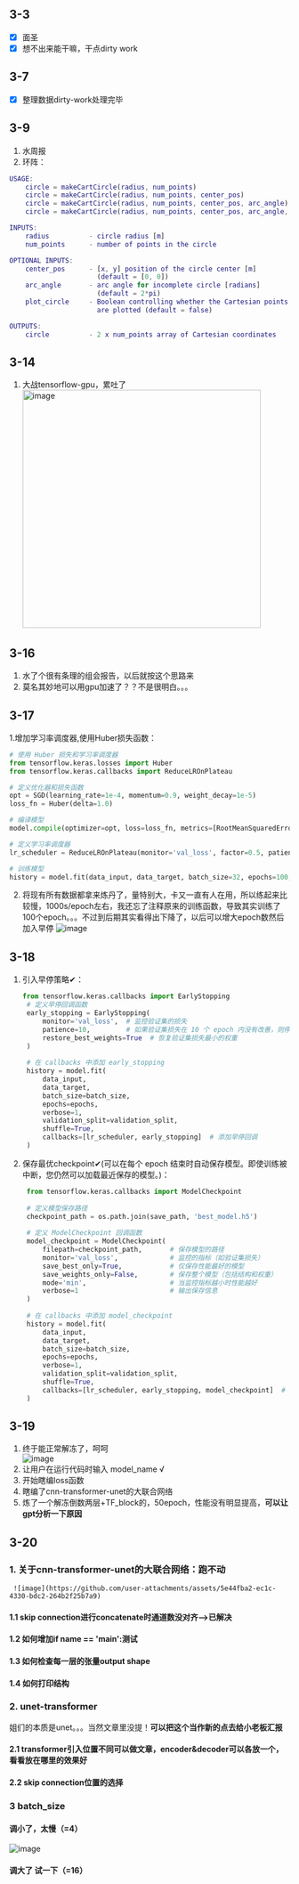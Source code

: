 ## 3-3
- [x] 面圣
- [x] 想不出来能干嘛，干点dirty work

## 3-7
- [x] 整理数据dirty-work处理完毕

## 3-9
1. 水周报
2. 环阵：
  ```matlab
  USAGE:
      circle = makeCartCircle(radius, num_points)
      circle = makeCartCircle(radius, num_points, center_pos)
      circle = makeCartCircle(radius, num_points, center_pos, arc_angle)
      circle = makeCartCircle(radius, num_points, center_pos, arc_angle, plot_circle)
 
  INPUTS:
      radius          - circle radius [m]
      num_points      - number of points in the circle
 
  OPTIONAL INPUTS:
      center_pos      - [x, y] position of the circle center [m] 
                        (default = [0, 0])
      arc_angle       - arc angle for incomplete circle [radians]
                        (default = 2*pi)
      plot_circle     - Boolean controlling whether the Cartesian points
                        are plotted (default = false)
 
  OUTPUTS:
      circle          - 2 x num_points array of Cartesian coordinates
  ```
## 3-14
1. 大战tensorflow-gpu，累吐了        
   <img width="428" alt="image" src="https://github.com/user-attachments/assets/bb066a30-d46d-42f9-869f-d0e6f10cd871" />
## 3-16
1. 水了个很有条理的组会报告，以后就按这个思路来
2. 莫名其妙地可以用gpu加速了？？不是很明白。。。

## 3-17
1.增加学习率调度器,使用Huber损失函数：
```python
# 使用 Huber 损失和学习率调度器
from tensorflow.keras.losses import Huber
from tensorflow.keras.callbacks import ReduceLROnPlateau

# 定义优化器和损失函数
opt = SGD(learning_rate=1e-4, momentum=0.9, weight_decay=1e-5)
loss_fn = Huber(delta=1.0)

# 编译模型
model.compile(optimizer=opt, loss=loss_fn, metrics=[RootMeanSquaredError(), 'mae'])

# 定义学习率调度器
lr_scheduler = ReduceLROnPlateau(monitor='val_loss', factor=0.5, patience=5, min_lr=1e-6)

# 训练模型
history = model.fit(data_input, data_target, batch_size=32, epochs=100, validation_split=0.2, shuffle=True, callbacks=[lr_scheduler])
```
2. 将现有所有数据都拿来炼丹了，量特别大，卡又一直有人在用，所以练起来比较慢，1000s/epoch左右，我还忘了注释原来的训练函数，导致其实训练了100个epoch。。。不过到后期其实看得出下降了，以后可以增大epoch数然后加入早停
   ![image](https://github.com/user-attachments/assets/de126b3b-82e9-4b5c-a09e-8866b6767fcc)

## 3-18
1. 引入早停策略✔：
     ```python
     from tensorflow.keras.callbacks import EarlyStopping
      # 定义早停回调函数
      early_stopping = EarlyStopping(
          monitor='val_loss',  # 监控验证集的损失
          patience=10,         # 如果验证集损失在 10 个 epoch 内没有改善，则停止训练
          restore_best_weights=True  # 恢复验证集损失最小的权重
      )
      
      # 在 callbacks 中添加 early_stopping
      history = model.fit(
          data_input, 
          data_target, 
          batch_size=batch_size, 
          epochs=epochs, 
          verbose=1, 
          validation_split=validation_split, 
          shuffle=True, 
          callbacks=[lr_scheduler, early_stopping]  # 添加早停回调
      )
     ```
2. 保存最优checkpoint✔(可以在每个 epoch 结束时自动保存模型。即使训练被中断，您仍然可以加载最近保存的模型。)：
   ```python
    from tensorflow.keras.callbacks import ModelCheckpoint
    
    # 定义模型保存路径
    checkpoint_path = os.path.join(save_path, 'best_model.h5')
    
    # 定义 ModelCheckpoint 回调函数
    model_checkpoint = ModelCheckpoint(
        filepath=checkpoint_path,       # 保存模型的路径
        monitor='val_loss',             # 监控的指标（如验证集损失）
        save_best_only=True,            # 仅保存性能最好的模型
        save_weights_only=False,        # 保存整个模型（包括结构和权重）
        mode='min',                     # 当监控指标越小时性能越好
        verbose=1                       # 输出保存信息
    )
    
    # 在 callbacks 中添加 model_checkpoint
    history = model.fit(
        data_input, 
        data_target, 
        batch_size=batch_size, 
        epochs=epochs, 
        verbose=1, 
        validation_split=validation_split, 
        shuffle=True, 
        callbacks=[lr_scheduler, early_stopping, model_checkpoint]  # 添加 ModelCheckpoint
    )
   ```
## 3-19
1. 终于能正常解冻了，呵呵    
       ![image](https://github.com/user-attachments/assets/07000378-5217-49b3-9abc-1afb101aa8dd)
2. 让用户在运行代码时输入 model_name √
3. 开始瞎编loss函数
4. 瞎编了cnn-transformer-unet的大联合网络
5. 炼了一个解冻倒数两层+TF_block的，50epoch，性能没有明显提高，**可以让gpt分析一下原因**
## 3-20
### 1. 关于cnn-transformer-unet的大联合网络：跑不动    
     ![image](https://github.com/user-attachments/assets/5e44fba2-ec1c-4330-bdc2-264b2f25b7a9)
#### 1.1 skip connection进行concatenate时通道数没对齐——>已解决
#### 1.2 如何增加if __name__ == '__main__':测试
#### 1.3 如何检查每一层的张量output shape
#### 1.4 如何打印结构
### 2. unet-transformer
姐们的本质是unet。。。当然文章里没提！**可以把这个当作新的点去给小老板汇报**
#### 2.1 transformer引入位置不同可以做文章，encoder&decoder可以各放一个，看看放在哪里的效果好
#### 2.2 skip connection位置的选择
### 3 batch_size
#### 调小了，太慢（=4）
![image](https://github.com/user-attachments/assets/35d46543-96b7-4b66-b233-19cca7e06845)
#### 调大了 试一下（=16）
